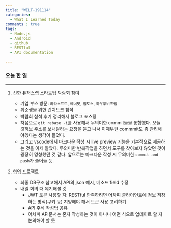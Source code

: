 ```yaml
---
title: "WILT-191114"
categories:
  - What I Learned Today
comments : true
tags:
  - Node.js
  - Android
  - github
  - RESTful
  - API documentation

---
```


### 오늘 한 일
----

1. 신한 퓨처스랩 스타트업 박람회 참여
    - 기업 부스 방문: `콰라소프트`, `에너닷`, `집토스`, `하우투비즈랩`
    - 취준생을 위한 런치토크 참석
    - 박람회 참석 후기 정리해서 블로그 포스팅
    - 처음으로 `git rebase -i`를 사용해서 무의미한 commit들을 통합했다. 오늘 깃허브 주소를 보내달라는 요청을 듣고 나서 이제부턴 commmit도 좀 관리해야겠다는 생각이 들었다.
    - 그리고 vscode에서 마크다운 작성 시 live preview 기능을 기본적으로 제공하는 것을 이제 알았다. 무의미한 반복작업을 하면서 도구를 찾아보지 않았던 것이 굉장히 멍청했던 것 같다. 앞으로는 마크다운 작성 시 무의미한 `commit and push`가 줄어들 듯.<br>

2. 협업 프로젝트
    - 최종 DB구조 참고해서 API의 json 예시, 메소드 field 수정
    - 내일 회의 때 얘기해볼 것
        - JWT 토큰 사용할 지: RESTful 만족하려면 어차피 클라이언트에 정보 저장하는 방식(쿠키 등) 지양해야 해서 토큰 사용 고려하기
        - API 주석 작성법 공유
        - 어차피 API문서는 혼자 작성하는 것이 아니니 어떤 식으로 업데이트 할 지 논의해야 할 듯



[생활코딩]: https://opentutorials.org/course/3332
[제로초]: https://www.zerocho.com/category/NodeJS/post/593a487c2ed1da0018cff95d
[알기쉬운블록체인]: http://www.kmooc.kr/courses/course-v1:SJCU+SJCU01+2019_2/course/
[gitpage.Markdown.table]: https://help.github.com/en/github/writing-on-github/organizing-information-with-tables "깃허브 도움말 참고"



